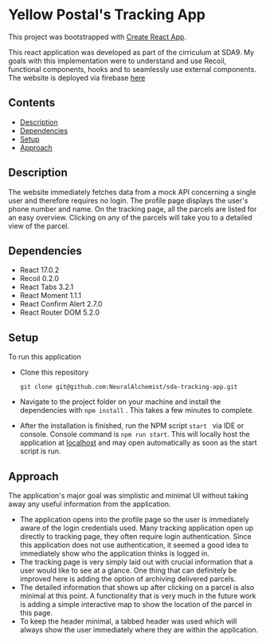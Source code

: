 # Yellow Postal's Tracking App

This project was bootstrapped with [Create React App](https://github.com/facebook/create-react-app).

This react application was developed as part of the cirriculum at SDA9. My goals with this implementation were to understand and use Recoil, functional components, hooks and to seamlessly use external components. The website is deployed via firebase [here](https://sda-parcel-tracking-app.firebaseapp.com)

## Contents

- [Description](#description)
- [Dependencies](#dependencies)
- [Setup](#setup)
- [Approach](#approach)

## Description

The website immediately fetches data from a mock API concerning a single user and therefore requires no login. The profile page displays the user's phone number and name. On the tracking page, all the parcels are listed for an easy overview. Clicking on any of the parcels will take you to a detailed view of the parcel.

## Dependencies

- React 17.0.2
- Recoil 0.2.0
- React Tabs 3.2.1
- React Moment 1.1.1
- React Confirm Alert 2.7.0
- React Router DOM 5.2.0

## Setup

To run this application 

- Clone this repository

  `git clone git@github.com:NeuralAlchemist/sda-tracking-app.git`

-  Navigate to the project folder on your machine and install the dependencies with `npm install` . This takes a few minutes to complete.
- After the installation is finished, run the NPM script `start ` via IDE or console. Console command is `npm run start`. This will locally host the application at [localhost](http://localhost:3000) and may open automatically as soon as the start script is run.

## Approach

The application's major goal was simplistic and minimal UI without taking away any useful information from the application. 

- The application opens into the profile page so the user is immediately aware of the login credentials used. Many tracking application open up directly to tracking page, they often require login authentication. Since this application does not use authentication, it seemed a good idea to immediately show who the application thinks is logged in.
- The tracking page is very simply laid out with crucial information that a user would like to see at a glance. One thing that can definitely be improved here is adding the option of archiving delivered parcels.
- The detailed information that shows up after clicking on a parcel is also minimal at this point. A functionality that is very much in the future work is adding a simple interactive map to show the location of the parcel in this page.
- To keep the header minimal, a tabbed header was used which will always show the user immediately where they are within the application.


